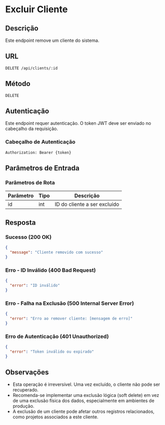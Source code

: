 # Excluir Cliente

## Descrição
Este endpoint remove um cliente do sistema.

## URL
```
DELETE /api/clients/:id
```

## Método
`DELETE`

## Autenticação
Este endpoint requer autenticação. O token JWT deve ser enviado no cabeçalho da requisição.

### Cabeçalho de Autenticação
```
Authorization: Bearer {token}
```

## Parâmetros de Entrada
### Parâmetros de Rota
| Parâmetro | Tipo | Descrição |
|-----------|------|-----------|
| id        | int  | ID do cliente a ser excluído |

## Resposta
### Sucesso (200 OK)
```json
{
  "message": "Cliente removido com sucesso"
}
```

### Erro - ID Inválido (400 Bad Request)
```json
{
  "error": "ID inválido"
}
```

### Erro - Falha na Exclusão (500 Internal Server Error)
```json
{
  "error": "Erro ao remover cliente: [mensagem de erro]"
}
```

### Erro de Autenticação (401 Unauthorized)
```json
{
  "error": "Token inválido ou expirado"
}
```

## Observações
- Esta operação é irreversível. Uma vez excluído, o cliente não pode ser recuperado.
- Recomenda-se implementar uma exclusão lógica (soft delete) em vez de uma exclusão física dos dados, especialmente em ambientes de produção.
- A exclusão de um cliente pode afetar outros registros relacionados, como projetos associados a este cliente.

